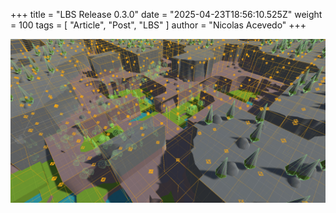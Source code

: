 +++
title = "LBS Release 0.3.0"
date = "2025-04-23T18:56:10.525Z"
weight = 100
tags = [ "Article", "Post", "LBS" ]
author = "Nicolas Acevedo"
+++


![alt text](release_03_capture.png)

##